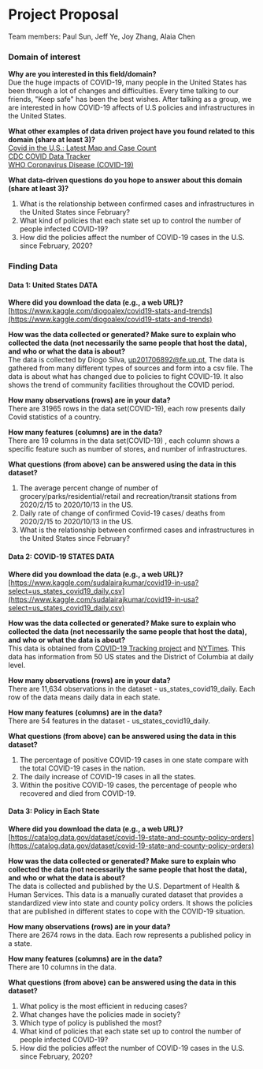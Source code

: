 # Project Proposal

Team members:
Paul Sun, Jeff Ye, Joy Zhang, Alaia Chen

### Domain of interest
**Why are you interested in this field/domain?**  
Due the huge impacts of COVID-19, many people in the United States has been through a lot of changes and difficulties. Every time talking to our friends, "Keep safe" has been the best wishes. After talking as a group, we are interested in how COVID-19 affects of U.S policies and infrastructures in the United States.

**What other examples of data driven project have you found related to this domain (share at least 3)?**  
[Covid in the U.S.: Latest Map and Case Count](https://www.nytimes.com/interactive/2020/us/coronavirus-us-cases.html)  
[CDC COVID Data Tracker](https://covid.cdc.gov/covid-data-tracker/#cases_casesinlast7days)  
[WHO Coronavirus Disease (COVID-19)](https://covid19.who.int/?gclid=CjwKCAjw_sn8BRBrEiwAnUGJDpn5H4K3_2eKWFi2g8J1Q263dgxMba5PWIvO4i59sCry-Du2o2APnhoC_HcQAvD_BwE)

**What data-driven questions do you hope to answer about this domain (share at least 3)?**
1. What is the relationship between confirmed cases and infrastructures in the United States since February?
2. What kind of policies that each state set up to control the number of people infected COVID-19?
3. How did the policies affect the number of COVID-19 cases in the U.S. since February, 2020?

### Finding Data
#### Data 1: United States DATA
**Where did you download the data (e.g., a web URL)?**  
[https://www.kaggle.com/diogoalex/covid19-stats-and-trends](https://www.kaggle.com/diogoalex/covid19-stats-and-trends)

**How was the data collected or generated? Make sure to explain who collected the data (not necessarily the same people that host the data), and who or what the data is about?**  
The data is collected by Diogo Silva, up201706892@fe.up.pt, The data is gathered from many different types of sources and form into a csv file. The data is about what has changed due to policies to fight COVID-19. It also shows the trend of community facilities throughout the COVID period.

**How many observations (rows) are in your data?**  
There are 31965 rows in the data set(COVID-19), each row presents daily Covid statistics of a country.

**How many features (columns) are in the data?**  
There are 19 columns in the data set(COVID-19) , each column shows a specific feature such as number of stores, and number of infrastructures.

**What questions (from above) can be answered using the data in this dataset?**
1. The average percent change of number of grocery/parks/residential/retail and recreation/transit stations from 2020/2/15 to 2020/10/13 in the US.
2. Daily rate of change of confirmed Covid-19 cases/ deaths from 2020/2/15 to 2020/10/13 in the US.
3. What is the relationship between confirmed cases and infrastructures in the United States since February?

#### Data 2: COVID-19 STATES DATA
**Where did you download the data (e.g., a web URL)?**  
[https://www.kaggle.com/sudalairajkumar/covid19-in-usa?select=us_states_covid19_daily.csv](https://www.kaggle.com/sudalairajkumar/covid19-in-usa?select=us_states_covid19_daily.csv)

**How was the data collected or generated? Make sure to explain who collected the data (not necessarily the same people that host the data), and who or what the data is about?**  
This data is obtained from [COVID-19 Tracking project](https://covidtracking.com/) and [NYTimes](https://github.com/nytimes/covid-19-data). This data has information from 50 US states and the District of Columbia at daily level.

**How many observations (rows) are in your data?**  
There are 11,634 observations in the dataset -  us_states_covid19_daily. Each row of the data means daily data  in each state.

**How many features (columns) are in the data?**  
There are 54 features in the dataset - us_states_covid19_daily.

**What questions (from above) can be answered using the data in this dataset?**  
1. The percentage of positive COVID-19 cases in one state compare with the total COVID-19  cases in the nation.
2. The daily increase of COVID-19 cases in all the states.
3. Within the positive COVID-19 cases, the percentage of people who recovered and died from COVID-19.

#### Data 3: Policy in Each State
**Where did you download the data (e.g., a web URL)?**  
[https://catalog.data.gov/dataset/covid-19-state-and-county-policy-orders](https://catalog.data.gov/dataset/covid-19-state-and-county-policy-orders)

**How was the data collected or generated? Make sure to explain who collected the data (not necessarily the same people that host the data), and who or what the data is about?**  
The data is collected and published by the U.S. Department of Health & Human Services. This data is a manually curated dataset that provides a standardized view into state and county policy orders. It shows the policies that are published in different states to cope with the COVID-19 situation.

**How many observations (rows) are in your data?**  
There are 2674 rows in the data. Each row represents a published policy in a state.

**How many features (columns) are in the data?**  
There are 10 columns in the data.

**What questions (from above) can be answered using the data in this dataset?**

1. What policy is the most efficient in reducing cases?
2. What changes have the policies made in society?
3. Which type of policy is published the most?
4. What kind of policies that each state set up to control the number of people infected COVID-19?
5. How did the policies affect the number of COVID-19 cases in the U.S. since February, 2020?
